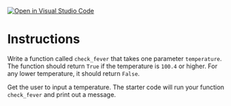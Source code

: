 [![Open in Visual Studio Code](https://classroom.github.com/assets/open-in-vscode-2e0aaae1b6195c2367325f4f02e2d04e9abb55f0b24a779b69b11b9e10269abc.svg)](https://classroom.github.com/online_ide?assignment_repo_id=16879088&assignment_repo_type=AssignmentRepo)
# Instructions  

Write a function called `check_fever` that takes one parameter `temperature`. The function should return `True` if the temperature is `100.4` or higher. For any lower temperature, it should return `False`.

Get the user to input a temperature. The starter code will run your function `check_fever` and print out a message.